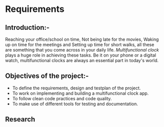 # Requirements

## Introduction:-

  Reaching your office/school on time, Not being late for the movies, Waking up on time for the meetings and Setting up time for short walks, all these are something that you come across in your daily life. *Multifunctional clock* plays a huge role in achieving these tasks. Be it on your phone or a digital watch, multifunctional clocks are always an essential part in today's world.

## Objectives of the project:-

* To define the requirements, design and testplan of the project.
* To work on implementing and building a multifunctional clock app.
* To follow clean code practices and code quality.
* To make use of different tools for testing and documentation.

## Research
